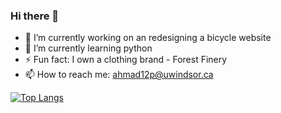 ### Hi there 👋


- 🔭 I’m currently working on an redesigning a bicycle website
- 🌱 I’m currently learning python
- ⚡ Fun fact: I own a clothing brand - Forest Finery
- 📫 How to reach me: ahmad12p@uwindsor.ca

[![Top Langs](https://github-readme-stats.vercel.app/api/top-langs/?username=hassanuahmad&layout=compact&theme=merko)](https://github.com/hassanuahmad/github-readme-stats)
